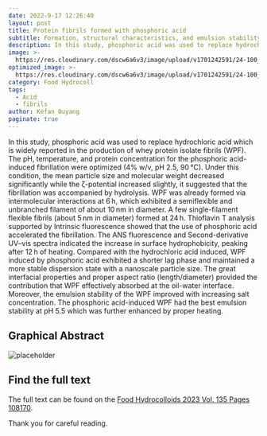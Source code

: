 ```yaml
---
date: 2022-9-17 12:26:40
layout: post
title: Protein fibrils formed with phosphoric acid
subtitle: Formation, structural characteristics, and emulsion stability.
description: In this study, phosphoric acid was used to replace hydrochloric acid to induce the fibrillization of whey protein.
image: >-
  https://res.cloudinary.com/dscw6a6v3/image/upload/v1701242591/24-100_xhhbeo.tiff
optimized_image: >-
  https://res.cloudinary.com/dscw6a6v3/image/upload/v1701242591/24-100_xhhbeo.tiff
category: Food Hydrocoll
tags:
  - Acid
  - fibrils
author: Kefan Ouyang
paginate: true
---
```

In this study, phosphoric acid was used to replace hydrochloric acid which is widely reported in the production of whey protein isolate fibrils (WPF). The pH, temperature, and protein concentration for the phosphoric acid-induced fibrillation were optimized (4% w/v, pH 2.5, 90 °C). Under this condition, the mean particle size and molecular weight decreased significantly while the ζ-potential increased slightly, it suggested that the fibrillation was accompanied by hydrolysis. WPF was already formed via intermolecular interactions at 6 h, which exhibited a semiflexible and unbranched filament of about 10 nm in diameter. A few single-filament flexible fibrils (about 5 nm in diameter) formed at 24 h. Thioflavin T analysis supported by Intrinsic fluorescence showed that the use of phosphoric acid accelerated the fibrillation. The ANS fluorescence and Second-derivative UV–vis spectra indicated the increase in surface hydrophobicity, peaking after 12 h of heating. Compared with the hydrochloric acid induced, WPF induced by phosphoric acid exhibited a shorter lag phase and maintained a more stable dispersion state with a nanoscale particle size. The great interfacial properties and proper aspect ratio (length/diameter) provided the contribution that WPF effectively absorbed at the oil-water interface. Moreover, the emulsion stability of the WPF improved with increasing salt concentration. The phosphoric acid-induced WPF had the best emulsion stability at pH 5.5 which was further enhanced by proper heating.

## Graphical Abstract

  ![placeholder](https://res.cloudinary.com/dscw6a6v3/image/upload/v1701242695/316%E7%A3%B7%E9%85%B8%E6%91%98%E8%A6%81_%E7%94%BB%E6%9D%BF_1_sqod9b.tiff)
  
## Find the full text

The full text can be found on the [Food Hydrocolloids 2023 Vol. 135 Pages 108170](https://doi.org/10.1016/j.foodhyd.2022.108170).

Thank you for careful reading.
